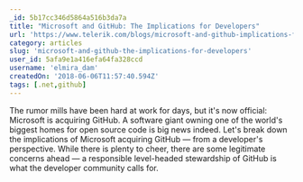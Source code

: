 ```yaml
---
_id: 5b17cc346d5864a516b3da7a
title: "Microsoft and GitHub: The Implications for Developers"
url: 'https://www.telerik.com/blogs/microsoft-and-github-implications-for-developers'
category: articles
slug: 'microsoft-and-github-the-implications-for-developers'
user_id: 5afa9e1a416efa64fa328ccd
username: 'elmira_dam'
createdOn: '2018-06-06T11:57:40.594Z'
tags: [.net,github]
---
```


The rumor mills have been hard at work for days, but it's now official: Microsoft is acquiring GitHub. A software giant owning one of the world's biggest homes for open source code is big news indeed. Let's break down the implications of Microsoft acquiring GitHub — from a developer's perspective. While there is plenty to cheer, there are some legitimate concerns ahead — a responsible level-headed stewardship of GitHub is what the developer community calls for.
